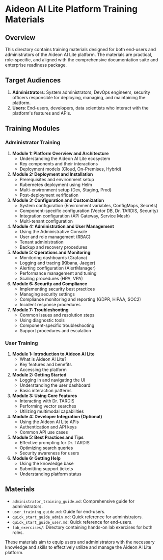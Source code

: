 # Aideon AI Lite Platform Training Materials

## Overview

This directory contains training materials designed for both end-users and administrators of the Aideon AI Lite platform. The materials are practical, role-specific, and aligned with the comprehensive documentation suite and enterprise readiness package.

## Target Audiences

1.  **Administrators**: System administrators, DevOps engineers, security officers responsible for deploying, managing, and maintaining the platform.
2.  **Users**: End-users, developers, data scientists who interact with the platform's features and APIs.

## Training Modules

### Administrator Training

1.  **Module 1: Platform Overview and Architecture**
    *   Understanding the Aideon AI Lite ecosystem
    *   Key components and their interactions
    *   Deployment models (Cloud, On-Premises, Hybrid)
2.  **Module 2: Deployment and Installation**
    *   Prerequisites and environment setup
    *   Kubernetes deployment using Helm
    *   Multi-environment setup (Dev, Staging, Prod)
    *   Post-deployment verification
3.  **Module 3: Configuration and Customization**
    *   System configuration (Environment variables, ConfigMaps, Secrets)
    *   Component-specific configuration (Vector DB, Dr. TARDIS, Security)
    *   Integration configuration (API Gateway, Service Mesh)
    *   Multi-tenant configuration
4.  **Module 4: Administration and User Management**
    *   Using the Administrative Console
    *   User and role management (RBAC)
    *   Tenant administration
    *   Backup and recovery procedures
5.  **Module 5: Operations and Monitoring**
    *   Monitoring dashboards (Grafana)
    *   Logging and tracing (Kibana, Jaeger)
    *   Alerting configuration (AlertManager)
    *   Performance management and tuning
    *   Scaling procedures (HPA, VPA)
6.  **Module 6: Security and Compliance**
    *   Implementing security best practices
    *   Managing security settings
    *   Compliance monitoring and reporting (GDPR, HIPAA, SOC2)
    *   Incident response procedures
7.  **Module 7: Troubleshooting**
    *   Common issues and resolution steps
    *   Using diagnostic tools
    *   Component-specific troubleshooting
    *   Support procedures and escalation

### User Training

1.  **Module 1: Introduction to Aideon AI Lite**
    *   What is Aideon AI Lite?
    *   Key features and benefits
    *   Accessing the platform
2.  **Module 2: Getting Started**
    *   Logging in and navigating the UI
    *   Understanding the user dashboard
    *   Basic interaction patterns
3.  **Module 3: Using Core Features**
    *   Interacting with Dr. TARDIS
    *   Performing vector searches
    *   Utilizing multimodal capabilities
4.  **Module 4: Developer Integration (Optional)**
    *   Using the Aideon AI Lite APIs
    *   Authentication and API keys
    *   Common API use cases
5.  **Module 5: Best Practices and Tips**
    *   Effective prompting for Dr. TARDIS
    *   Optimizing search queries
    *   Security awareness for users
6.  **Module 6: Getting Help**
    *   Using the knowledge base
    *   Submitting support tickets
    *   Understanding platform status

## Materials

*   `administrator_training_guide.md`: Comprehensive guide for administrators.
*   `user_training_guide.md`: Guide for end-users.
*   `quick_start_guide_admin.md`: Quick reference for administrators.
*   `quick_start_guide_user.md`: Quick reference for end-users.
*   `lab_exercises/`: Directory containing hands-on lab exercises for both roles.

These materials aim to equip users and administrators with the necessary knowledge and skills to effectively utilize and manage the Aideon AI Lite platform.

